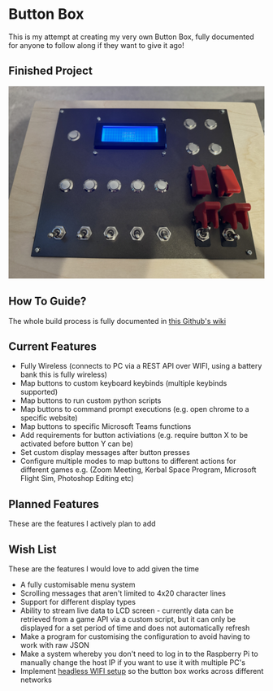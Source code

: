 # Button Box
 
This is my attempt at creating my very own Button Box, fully documented for anyone to follow along if they want to give it ago!

## Finished Project
[![](https://github.com/jackdevonshire/Button-Box/blob/main/resources/img/production/box_final.jpg)](https://www.youtube.com/watch?v=0F-DfAic39k)

## How To Guide?

The whole build process is fully documented in [this Github's wiki](https://github.com/jackdevonshire/Button-Box/wiki)

## Current Features

* Fully Wireless (connects to PC via a REST API over WIFI, using a battery bank this is fully wireless)
* Map buttons to custom keyboard keybinds (multiple keybinds supported)
* Map buttons to run custom python scripts
* Map buttons to command prompt executions (e.g. open chrome to a specific website)
* Map buttons to specific Microsoft Teams functions
* Add requirements for button activiations (e.g. require button X to be activated before button Y can be)
* Set custom display messages after button presses
* Configure multiple modes to map buttons to different actions for different games e.g. (Zoom Meeting, Kerbal Space Program, Microsoft Flight Sim, Photoshop Editing etc)

## Planned Features
These are the features I actively plan to add

## Wish List
These are the features I would love to add given the time
* A fully customisable menu system
* Scrolling messages that aren't limited to 4x20 character lines
* Support for different display types
* Ability to stream live data to LCD screen - currently data can be retrieved from a game API via a custom script, but it can only be displayed for a set period of time and does not automatically refresh
* Make a program for customising the configuration to avoid having to work with raw JSON
* Make a system whereby you don't need to log in to the Raspberry Pi to manually change the host IP if you want to use it with multiple PC's
* Implement [headless WIFI setup](https://github.com/drkmsmithjr/wifi-connect-headless-rpi) so the button box works across different networks
